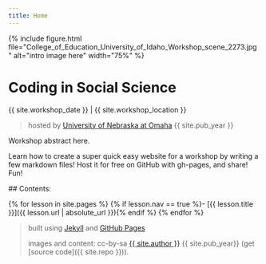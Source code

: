 ```yaml
---
title: Home
---
```


{% include figure.html file="College_of_Education_University_of_Idaho_Workshop_scene_2273.jpg" alt="intro image here" width="75%" %}

# Coding in Social Science
{{ site.workshop_date }} | {{ site.workshop_location }}

> hosted by [University of Nebraska at Omaha](http://spa.unomaha.edu/) {{ site.pub_year }}

Workshop abstract here.

Learn how to create a super quick easy website for a workshop by writing a few markdown files!
Host it for free on GitHub with gh-pages, and share!
Fun!

<div class="toc" markdown="1">
## Contents:

{% for lesson in site.pages %}
{% if lesson.nav == true %}- [{{ lesson.title }}]({{ lesson.url | absolute_url }}){% endif %}
{% endfor %}
</div>

> built using [Jekyll](https://jekyllrb.com/) and [GitHub Pages](https://pages.github.com/)
>
> images and content: cc-by-sa <a href="https://github.com/{{ site.github_username }}">{{ site.author }}</a> {{ site.pub_year}} (get [source code]({{ site.repo }})).
